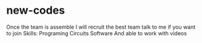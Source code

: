 new-codes
=========
Once the team is assemble
I will recruit the best team talk to me if you want to join 
Skills:
Programing
Circuits
Software
And able to work with videos
